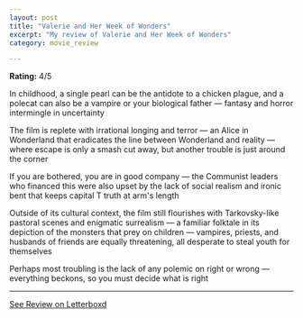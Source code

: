 ```yaml
---
layout: post
title: "Valerie and Her Week of Wonders"
excerpt: "My review of Valerie and Her Week of Wonders"
category: movie_review

---
```


**Rating:** 4/5

In childhood, a single pearl can be the antidote to a chicken plague, and a polecat can also be a vampire or your biological father — fantasy and horror intermingle in uncertainty

The film is replete with irrational longing and terror — an Alice in Wonderland that eradicates the line between Wonderland and reality — where escape is only a smash cut away, but another trouble is just around the corner

If you are bothered, you are in good company — the Communist leaders who financed this were also upset by the lack of social realism and ironic bent that keeps capital T truth at arm's length

Outside of its cultural context, the film still flourishes with Tarkovsky-like pastoral scenes and enigmatic surrealism — a familiar folktale in its depiction of the monsters that prey on children — vampires, priests, and husbands of friends are equally threatening, all desperate to steal youth for themselves

Perhaps most troubling is the lack of any polemic on right or wrong — everything beckons, so you must decide what is right

<hr>

[See Review on Letterboxd](https://boxd.it/4R6fnl)
